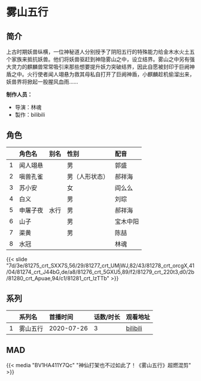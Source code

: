 # 雾山五行



## 简介

上古时期妖兽纵横，一位神秘道人分别授予了阴阳五行的特殊能力给金木水火土五个家族来抵抗妖兽。他们将妖兽驱赶到神隐雾山之中，设立结界。雾山之中另有强大灵力的麒麟兽常常吸引来那些想要提升妖力突破结界，因此自愿被封印于巨阙神盾之中。火行使者闻人翊悬为救其母私自打开了巨阙神盾，小麒麟趁机偷溜出来，妖兽界将掀起一股腥风血雨……

**制作人员：**
- 导演：林魂
- 製作：bilibili

## 角色

|     |   角色名   |   别名  | 性别 |  配音  |
|:--- |:------  |:----      |:---  |:--   |
| 1 | 闻人翊悬 |  | 男 | 郭盛 |
| 2 | 嗔兽孔雀 |  | 男（人形状态） | 郝祥海 |
| 3 | 苏小安 |  | 女 | 阎么么 |
| 4 | 白义 |  | 男 | 刘琮 |
| 5 | 申屠子夜 | 水行 | 男 | 郝祥海 |
| 6 | 山子 |  | 男 | 宝木中阳 |
| 7 | 渠黄 |  | 男 | 陈喆 |
| 8 | 水冠 |  |  | 林魂 |

{{< slide "7d/3e/81275_crt_SXX7S,56/29/81277_crt_UMjWJ,82/43/81278_crt_orcgX,41/04/81274_crt_J44bG,de/a8/81276_crt_5GXU5,89/f2/81279_crt_220t3,d0/2b/81280_crt_Apuae,94/c1/81281_crt_lzTTb" >}}

## 系列

|     | 系列名  | 首播时间       | 话数/时长 | 观看地址                                                      |
|:----|:-----|:-----------|:------|:----------------------------------------------------------|
| 1   | 雾山五行 | 2020-07-26 | 3     | [bilibili](https://www.bilibili.com/bangumi/play/ss33323) |

## MAD

{{< media "BV1HA411Y7Qc"
"神仙打架也不过如此了！《雾山五行》超燃混剪" >}}

        
